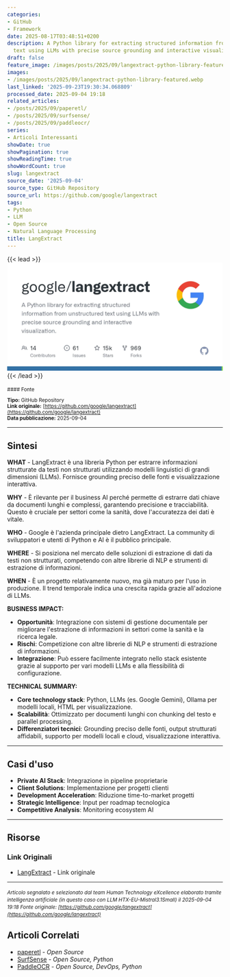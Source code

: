 ```yaml
---
categories:
- GitHub
- Framework
date: 2025-08-17T03:48:51+0200
description: A Python library for extracting structured information from unstructured
  text using LLMs with precise source grounding and interactive visualization.
draft: false
feature_image: /images/posts/2025/09/langextract-python-library-featured.webp
images:
- /images/posts/2025/09/langextract-python-library-featured.webp
last_linked: '2025-09-23T19:30:34.068809'
processed_date: 2025-09-04 19:18
related_articles:
- /posts/2025/09/paperetl/
- /posts/2025/09/surfsense/
- /posts/2025/09/paddleocr/
series:
- Articoli Interessanti
showDate: true
showPagination: true
showReadingTime: true
showWordCount: true
slug: langextract
source_date: '2025-09-04'
source_type: GitHub Repository
source_url: https://github.com/google/langextract
tags:
- Python
- LLM
- Open Source
- Natural Language Processing
title: LangExtract
---
```


{{< lead >}}
![Featured image](/images/posts/2025/09/langextract-python-library-featured.webp)
{{< /lead >}}

<small>
#### Fonte

**Tipo:** GitHub Repository  
**Link originale:** [https://github.com/google/langextract](https://github.com/google/langextract)  
**Data pubblicazione:** 2025-09-04

</small>

---

## Sintesi

**WHAT** - LangExtract è una libreria Python per estrarre informazioni strutturate da testi non strutturati utilizzando modelli linguistici di grandi dimensioni (LLMs). Fornisce grounding preciso delle fonti e visualizzazione interattiva.

**WHY** - È rilevante per il business AI perché permette di estrarre dati chiave da documenti lunghi e complessi, garantendo precisione e tracciabilità. Questo è cruciale per settori come la sanità, dove l'accuratezza dei dati è vitale.

**WHO** - Google è l'azienda principale dietro LangExtract. La community di sviluppatori e utenti di Python e AI è il pubblico principale.

**WHERE** - Si posiziona nel mercato delle soluzioni di estrazione di dati da testi non strutturati, competendo con altre librerie di NLP e strumenti di estrazione di informazioni.

**WHEN** - È un progetto relativamente nuovo, ma già maturo per l'uso in produzione. Il trend temporale indica una crescita rapida grazie all'adozione di LLMs.

**BUSINESS IMPACT:**
- **Opportunità**: Integrazione con sistemi di gestione documentale per migliorare l'estrazione di informazioni in settori come la sanità e la ricerca legale.
- **Rischi**: Competizione con altre librerie di NLP e strumenti di estrazione di informazioni.
- **Integrazione**: Può essere facilmente integrato nello stack esistente grazie al supporto per vari modelli LLMs e alla flessibilità di configurazione.

**TECHNICAL SUMMARY:**
- **Core technology stack**: Python, LLMs (es. Google Gemini), Ollama per modelli locali, HTML per visualizzazione.
- **Scalabilità**: Ottimizzato per documenti lunghi con chunking del testo e parallel processing.
- **Differenziatori tecnici**: Grounding preciso delle fonti, output strutturati affidabili, supporto per modelli locali e cloud, visualizzazione interattiva.

---

## Casi d'uso

- **Private AI Stack**: Integrazione in pipeline proprietarie
- **Client Solutions**: Implementazione per progetti clienti
- **Development Acceleration**: Riduzione time-to-market progetti
- **Strategic Intelligence**: Input per roadmap tecnologica
- **Competitive Analysis**: Monitoring ecosystem AI

---



## Risorse

### Link Originali
- [LangExtract](https://github.com/google/langextract) - Link originale


---

*<small>Articolo segnalato e selezionato dal team Human Technology eXcellence elaborato tramite intelligenza artificiale (in questo caso con LLM HTX-EU-Mistral3.1Small) il 2025-09-04 19:18
Fonte originale: [https://github.com/google/langextract](https://github.com/google/langextract)</small>*

## Articoli Correlati

- [paperetl](/posts/2025/09/paperetl/) - *Open Source*
- [SurfSense](/posts/2025/09/surfsense/) - *Open Source, Python*
- [PaddleOCR](/posts/2025/09/paddleocr/) - *Open Source, DevOps, Python*